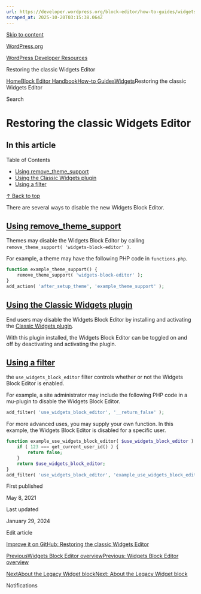 ```yaml
---
url: https://developer.wordpress.org/block-editor/how-to-guides/widgets/opting-out
scraped_at: 2025-10-20T03:15:38.064Z
---
```


[Skip to content](https://developer.wordpress.org/block-editor/how-to-guides/widgets/opting-out/#wp--skip-link--target)

[WordPress.org](https://wordpress.org/)

[WordPress Developer Resources](https://developer.wordpress.org/)

Restoring the classic Widgets Editor


[Home](https://developer.wordpress.org/)[Block Editor Handbook](https://developer.wordpress.org/block-editor/)[How-to Guides](https://developer.wordpress.org/block-editor/how-to-guides/)[Widgets](https://developer.wordpress.org/block-editor/how-to-guides/widgets/)Restoring the classic Widgets Editor

Search

# Restoring the classic Widgets Editor

## In this article

Table of Contents

- [Using remove\_theme\_support](https://developer.wordpress.org/block-editor/how-to-guides/widgets/opting-out/#using-remove_theme_support)
- [Using the Classic Widgets plugin](https://developer.wordpress.org/block-editor/how-to-guides/widgets/opting-out/#using-the-classic-widgets-plugin)
- [Using a filter](https://developer.wordpress.org/block-editor/how-to-guides/widgets/opting-out/#using-a-filter)

[↑ Back to top](https://developer.wordpress.org/block-editor/how-to-guides/widgets/opting-out/#wp--skip-link--target)

There are several ways to disable the new Widgets Block Editor.

## [Using remove\_theme\_support](https://developer.wordpress.org/block-editor/how-to-guides/widgets/opting-out/\#using-remove_theme_support)

Themes may disable the Widgets Block Editor by calling `remove_theme_support( 'widgets-block-editor' )`.

For example, a theme may have the following PHP code in `functions.php`.

```php
function example_theme_support() {
    remove_theme_support( 'widgets-block-editor' );
}
add_action( 'after_setup_theme', 'example_theme_support' );

```

## [Using the Classic Widgets plugin](https://developer.wordpress.org/block-editor/how-to-guides/widgets/opting-out/\#using-the-classic-widgets-plugin)

End users may disable the Widgets Block Editor by installing and activating the [Classic Widgets plugin](https://wordpress.org/plugins/classic-widgets/).

With this plugin installed, the Widgets Block Editor can be toggled on and off by deactivating and activating the plugin.

## [Using a filter](https://developer.wordpress.org/block-editor/how-to-guides/widgets/opting-out/\#using-a-filter)

the `use_widgets_block_editor` filter controls whether or not the Widgets Block Editor is enabled.

For example, a site administrator may include the following PHP code in a mu-plugin to disable the Widgets Block Editor.

```php
add_filter( 'use_widgets_block_editor', '__return_false' );

```

For more advanced uses, you may supply your own function. In this example, the Widgets Block Editor is disabled for a specific user.

```php
function example_use_widgets_block_editor( $use_widgets_block_editor ) {
    if ( 123 === get_current_user_id() ) {
        return false;
    }
    return $use_widgets_block_editor;
}
add_filter( 'use_widgets_block_editor', 'example_use_widgets_block_editor' );

```

First published

May 8, 2021

Last updated

January 29, 2024

Edit article

[Improve it on GitHub: Restoring the classic Widgets Editor](https://github.com/WordPress/gutenberg/edit/trunk/docs/how-to-guides/widgets/opting-out.md)

[PreviousWidgets Block Editor overviewPrevious: Widgets Block Editor overview](https://developer.wordpress.org/block-editor/how-to-guides/widgets/overview/)

[NextAbout the Legacy Widget blockNext: About the Legacy Widget block](https://developer.wordpress.org/block-editor/how-to-guides/widgets/legacy-widget-block/)

Notifications
